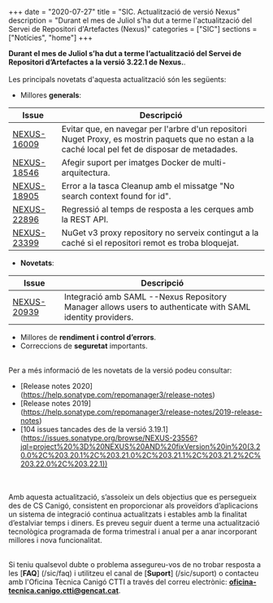 +++
date        = "2020-07-27"
title       = "SIC. Actualització de versió Nexus"
description = "Durant el mes de Juliol s'ha dut a terme l'actualització del Servei de Repositori d'Artefactes (Nexus)"
categories  = ["SIC"]
sections    = ["Notícies", "home"]
+++

**Durant el mes de Juliol s’ha dut a terme l’actualització del Servei de Repositori d’Artefactes a la versió 3.22.1 de Nexus.**.
<br>
<br>
Les principals novetats d'aquesta actualització són les següents:
<br>
* Millores **generals**:

|Issue|Descripció|
|-----------|----------|
|[NEXUS-16009](https://issues.sonatype.org/browse/NEXUS-16009)|Evitar que, en navegar per l'arbre d'un repositori Nuget Proxy, es mostrin paquets que no estan a la caché local pel fet de disposar de metadades.|
|[NEXUS-18546](https://issues.sonatype.org/browse/NEXUS-18546)|Afegir suport per imatges Docker de multi-arquitectura.|
|[NEXUS-18905](https://issues.sonatype.org/browse/NEXUS-18905)|Error a la tasca Cleanup amb el missatge "No search context found for id".|
|[NEXUS-22896](https://issues.sonatype.org/browse/NEXUS-22896)|Regressió al temps de resposta a les cerques amb la REST API.|
|[NEXUS-23399](https://issues.sonatype.org/browse/NEXUS-23399)|NuGet v3 proxy repository no serveix contingut a la caché si el repositori remot es troba bloquejat.|

* **Novetats**:

|Issue|Descripció|
|-----------|----------|
|[NEXUS-20939](https://issues.sonatype.org/browse/NEXUS-20939)|Integració amb SAML --Nexus Repository Manager allows users to authenticate with SAML identity providers.|

* Millores de **rendiment i control d’errors**.
* Correccions de **seguretat** importants.

<br>
Per a més informació de les novetats de la versió podeu consultar:

- [Release notes 2020] (https://help.sonatype.com/repomanager3/release-notes)
- [Release notes 2019] (https://help.sonatype.com/repomanager3/release-notes/2019-release-notes)
- [104 issues tancades des de la versió 3.19.1] (https://issues.sonatype.org/browse/NEXUS-23556?jql=project%20%3D%20NEXUS%20AND%20fixVersion%20in%20(3.20.0%2C%203.20.1%2C%203.21.0%2C%203.21.1%2C%203.21.2%2C%203.22.0%2C%203.22.1))

<br>
<br>
Amb aquesta actualització, s’assoleix un dels objectius que es persegueix des de CS Canigó, consistent en proporcionar als
proveïdors d’aplicacions un sistema de integració continua actualitzats i estables amb la finalitat d’estalviar temps i diners.
Es preveu seguir duent a terme una actualització tecnològica programada de forma trimestral i anual per a anar incorporant
millores i nova funcionalitat.
<br>
<br>

Si teniu qualsevol dubte o problema assegureu-vos de no trobar resposta a les [**FAQ**] (/sic/faq) i utilitzeu el canal
de [**Suport**] (/sic/suport) o contacteu amb l'Oficina Tècnica Canigó CTTI a través del correu electrònic: **oficina-tecnica.canigo.ctti@gencat.cat**.